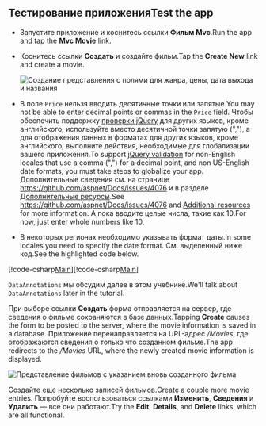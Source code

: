 
## <a name="test-the-app"></a><span data-ttu-id="5be19-101">Тестирование приложения</span><span class="sxs-lookup"><span data-stu-id="5be19-101">Test the app</span></span>

* <span data-ttu-id="5be19-102">Запустите приложение и коснитесь ссылки **Фильм Mvc**.</span><span class="sxs-lookup"><span data-stu-id="5be19-102">Run the app and tap the **Mvc Movie** link.</span></span>
* <span data-ttu-id="5be19-103">Коснитесь ссылки **Создать** и создайте фильм.</span><span class="sxs-lookup"><span data-stu-id="5be19-103">Tap the **Create New** link and create a movie.</span></span>

  ![Создание представления с полями для жанра, цены, дата выхода и названия](../../tutorials/first-mvc-app/adding-model/_static/movies.png)

* <span data-ttu-id="5be19-105">В поле `Price` нельзя вводить десятичные точки или запятые.</span><span class="sxs-lookup"><span data-stu-id="5be19-105">You may not be able to enter decimal points or commas in the `Price` field.</span></span> <span data-ttu-id="5be19-106">Чтобы обеспечить поддержку [проверки jQuery](http://jqueryvalidation.org/) для других языков, кроме английского, используйте вместо десятичной точки запятую (","), а для отображения данных в форматах для других языков, кроме английского, выполните действия, необходимые для глобализации вашего приложения.</span><span class="sxs-lookup"><span data-stu-id="5be19-106">To support [jQuery validation](http://jqueryvalidation.org/) for non-English locales that use a comma (",") for a decimal point, and non US-English date formats, you must take steps to globalize your app.</span></span> <span data-ttu-id="5be19-107">Дополнительные сведения см. на странице https://github.com/aspnet/Docs/issues/4076 и в разделе [Дополнительные ресурсы](#additional-resources).</span><span class="sxs-lookup"><span data-stu-id="5be19-107">See https://github.com/aspnet/Docs/issues/4076 and [Additional resources](#additional-resources) for more information.</span></span> <span data-ttu-id="5be19-108">А пока вводите целые числа, такие как 10.</span><span class="sxs-lookup"><span data-stu-id="5be19-108">For now, just enter whole numbers like 10.</span></span>

<a name="displayformatdatelocal"></a>

* <span data-ttu-id="5be19-109">В некоторых регионах необходимо указывать формат даты.</span><span class="sxs-lookup"><span data-stu-id="5be19-109">In some locales you need to specify the date format.</span></span> <span data-ttu-id="5be19-110">См. выделенный ниже код.</span><span class="sxs-lookup"><span data-stu-id="5be19-110">See the highlighted code below.</span></span>

<span data-ttu-id="5be19-111">[!code-csharp[Main](../../tutorials/first-mvc-app/start-mvc/sample/MvcMovie/Models/MovieDateFormat.cs?name=snippet_1&highlight=2,10)]</span><span class="sxs-lookup"><span data-stu-id="5be19-111">[!code-csharp[Main](../../tutorials/first-mvc-app/start-mvc/sample/MvcMovie/Models/MovieDateFormat.cs?name=snippet_1&highlight=2,10)]</span></span>

<span data-ttu-id="5be19-112">`DataAnnotations` мы обсудим далее в этом учебнике.</span><span class="sxs-lookup"><span data-stu-id="5be19-112">We'll talk about `DataAnnotations` later in the tutorial.</span></span>

<span data-ttu-id="5be19-113">При выборе ссылки **Создать** форма отправляется на сервер, где сведения о фильме сохраняются в базе данных.</span><span class="sxs-lookup"><span data-stu-id="5be19-113">Tapping **Create** causes the form to be posted to the server, where the movie information is saved in a database.</span></span> <span data-ttu-id="5be19-114">Приложение перенаправляется на URL-адрес */Movies*, где отображаются сведения о только что созданном фильме.</span><span class="sxs-lookup"><span data-stu-id="5be19-114">The app redirects to the */Movies* URL, where the newly created movie information is displayed.</span></span>

![Представление фильмов с указанием вновь созданного фильма](../../tutorials/first-mvc-app/adding-model/_static/h.png)

<span data-ttu-id="5be19-116">Создайте еще несколько записей фильмов.</span><span class="sxs-lookup"><span data-stu-id="5be19-116">Create a couple more movie entries.</span></span> <span data-ttu-id="5be19-117">Попробуйте воспользоваться ссылками **Изменить**, **Сведения** и **Удалить** — все они работают.</span><span class="sxs-lookup"><span data-stu-id="5be19-117">Try the **Edit**, **Details**, and **Delete** links, which are all functional.</span></span>
